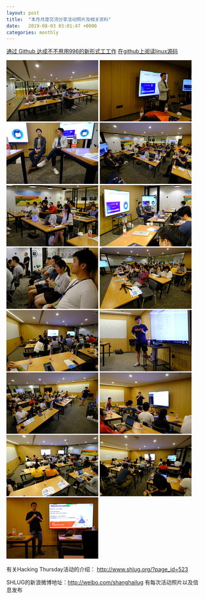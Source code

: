```yaml
---
layout: post
title:  "本月月度交流分享活动照片及相关资料"
date:   2019-08-03 03:01:47 +0000
categories: monthly
---
```


[通过 Github 达成不不用用996的新形式工工作](https://github.com/shanghailug/res2019q3/raw/master/j803.monthly/github_story.pdf)
[在github上阅读linux源码](http://blog.shell909090.org/slides/md/kernel-read.html)

[<img src='https://raw.githubusercontent.com/shanghailug/res2019q3/master/j803.monthly/j801_1922_1800+08.240x160.jpg'>](https://raw.githubusercontent.com/shanghailug/res2019q3/master/j803.monthly/j801_1922_1800+08.JPG)
[<img src='https://raw.githubusercontent.com/shanghailug/res2019q3/master/j803.monthly/j801_1933_3400+08.240x160.jpg'>](https://raw.githubusercontent.com/shanghailug/res2019q3/master/j803.monthly/j801_1933_3400+08.JPG)
[<img src='https://raw.githubusercontent.com/shanghailug/res2019q3/master/j803.monthly/j801_1941_2900+08.240x160.jpg'>](https://raw.githubusercontent.com/shanghailug/res2019q3/master/j803.monthly/j801_1941_2900+08.JPG)
[<img src='https://raw.githubusercontent.com/shanghailug/res2019q3/master/j803.monthly/j801_1942_5500+08.240x160.jpg'>](https://raw.githubusercontent.com/shanghailug/res2019q3/master/j803.monthly/j801_1942_5500+08.JPG)
[<img src='https://raw.githubusercontent.com/shanghailug/res2019q3/master/j803.monthly/j801_1943_5000+08.240x160.jpg'>](https://raw.githubusercontent.com/shanghailug/res2019q3/master/j803.monthly/j801_1943_5000+08.JPG)
[<img src='https://raw.githubusercontent.com/shanghailug/res2019q3/master/j803.monthly/j801_1945_0700+08.240x160.jpg'>](https://raw.githubusercontent.com/shanghailug/res2019q3/master/j803.monthly/j801_1945_0700+08.JPG)
[<img src='https://raw.githubusercontent.com/shanghailug/res2019q3/master/j803.monthly/j801_1947_2400+08.240x160.jpg'>](https://raw.githubusercontent.com/shanghailug/res2019q3/master/j803.monthly/j801_1947_2400+08.JPG)
[<img src='https://raw.githubusercontent.com/shanghailug/res2019q3/master/j803.monthly/j801_2027_4200+08.240x160.jpg'>](https://raw.githubusercontent.com/shanghailug/res2019q3/master/j803.monthly/j801_2027_4200+08.JPG)
[<img src='https://raw.githubusercontent.com/shanghailug/res2019q3/master/j803.monthly/j801_2031_4500+08.240x160.jpg'>](https://raw.githubusercontent.com/shanghailug/res2019q3/master/j803.monthly/j801_2031_4500+08.JPG)
[<img src='https://raw.githubusercontent.com/shanghailug/res2019q3/master/j803.monthly/j801_2037_5300+08.240x160.jpg'>](https://raw.githubusercontent.com/shanghailug/res2019q3/master/j803.monthly/j801_2037_5300+08.JPG)
[<img src='https://raw.githubusercontent.com/shanghailug/res2019q3/master/j803.monthly/j801_2055_2000+08.240x160.jpg'>](https://raw.githubusercontent.com/shanghailug/res2019q3/master/j803.monthly/j801_2055_2000+08.JPG)
[<img src='https://raw.githubusercontent.com/shanghailug/res2019q3/master/j803.monthly/j801_2112_2300+08.240x160.jpg'>](https://raw.githubusercontent.com/shanghailug/res2019q3/master/j803.monthly/j801_2112_2300+08.JPG)
[<img src='https://raw.githubusercontent.com/shanghailug/res2019q3/master/j803.monthly/j801_2120_4300+08.240x160.jpg'>](https://raw.githubusercontent.com/shanghailug/res2019q3/master/j803.monthly/j801_2120_4300+08.JPG)
[<img src='https://raw.githubusercontent.com/shanghailug/res2019q3/master/j803.monthly/j801_2134_2100+08.240x160.jpg'>](https://raw.githubusercontent.com/shanghailug/res2019q3/master/j803.monthly/j801_2134_2100+08.JPG)
[<img src='https://raw.githubusercontent.com/shanghailug/res2019q3/master/j803.monthly/j801_2135_2500+08.240x160.jpg'>](https://raw.githubusercontent.com/shanghailug/res2019q3/master/j803.monthly/j801_2135_2500+08.JPG)

有关Hacking Thursday活动的介绍：
http://www.shlug.org/?page_id=523

SHLUG的新浪微博地址：http://weibo.com/shanghailug 有每次活动照片以及信息发布


